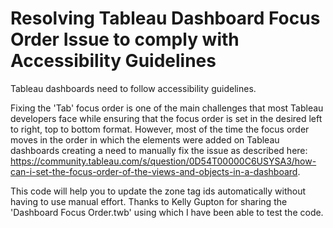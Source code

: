 # Resolving Tableau Dashboard Focus Order Issue to comply with Accessibility Guidelines
 
Tableau dashboards need to follow accessibility guidelines.

Fixing the 'Tab' focus order is one of the main challenges that most Tableau developers face while ensuring that the focus order is set in the desired left to right, top to bottom format. However, most of the time the focus order moves in the order in which the elements were added on Tableau dashboards creating a need to manually fix the issue as described here: https://community.tableau.com/s/question/0D54T00000C6USYSA3/how-can-i-set-the-focus-order-of-the-views-and-objects-in-a-dashboard.

This code will help you to update the zone tag ids automatically without having to use manual effort. Thanks to Kelly Gupton for sharing the 'Dashboard Focus Order.twb' using which I have been able to test the code.
